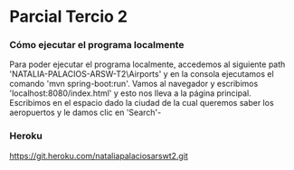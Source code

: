 # Parcial Tercio 2

### Cómo ejecutar el programa localmente

Para poder ejecutar el programa localmente, accedemos al siguiente path 'NATALIA-PALACIOS-ARSW-T2\Airports' y en la consola ejecutamos el comando 'mvn spring-boot:run'. Vamos al navegador y escribimos 'localhost:8080/index.html' y esto nos lleva a la página principal. Escribimos en el espacio dado la ciudad de la cual queremos saber los aeropuertos y le damos clic en 'Search'-

### Heroku

https://git.heroku.com/nataliapalaciosarswt2.git


